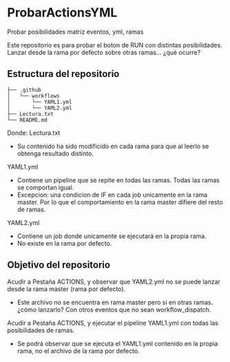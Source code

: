 # ProbarActionsYML
Probar posibilidades matriz eventos, yml, ramas

Este repositorio es para probar el boton de RUN con distintas posibilidades.
Lanzar desde la rama por defecto sobre otras ramas... ¿qué ocurre?


## Estructura del repositorio

```
├── .github
│   └── workflows
│       └── YAML1.yml
│       └── YAML2.yml
├── Lectura.txt
└── README.md
```

Donde:
Lectura.txt
 - Su contenido ha sido modificido en cada rama para que al leerlo se obtenga resultado distinto.

YAML1.yml
 - Contiene un pipeline que se repite en todas las ramas. Todas las ramas se comportan igual.
 - Excepcion: una condicion de IF en cada job unicamente en la rama master. Por lo que el comportamiento en la rama master difiere del resto de ramas.

YAML2.yml
 - Contiene un job donde unicamente se ejecutará en la propia rama.
 - No existe en la rama por defecto.


## Objetivo del repositorio
Acudir a Pestaña ACTIONS, y observar que YAML2.yml no se puede lanzar desde la rama master (rama por defecto).
 - Este archivo no se encuentra en rama master pero si en otras ramas. ¿cómo lanzarlo? Con otros eventos que no sean workflow_dispatch.

Acudir a Pestaña ACTIONS, y ejecutar el pipeline YAML1.yml con todas las posibilidades de ramas.
 - Se podrá observar que se ejecuta el YAML1.yml contenido en la propia rama, no el archivo de la rama por defecto.
